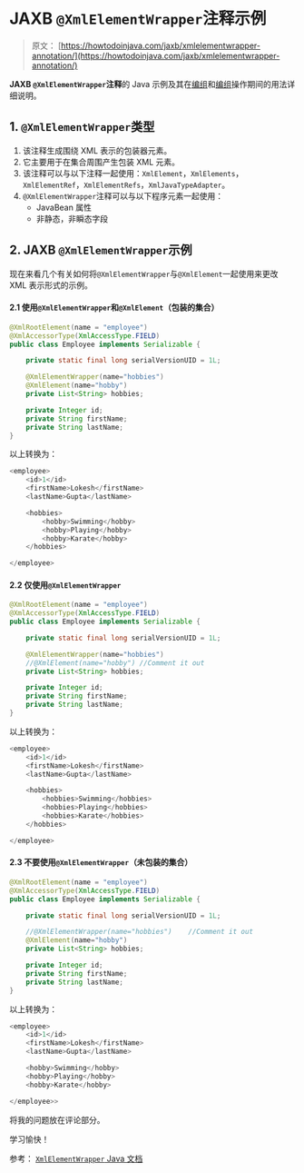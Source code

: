# JAXB `@XmlElementWrapper`注释示例

> 原文： [https://howtodoinjava.com/jaxb/xmlelementwrapper-annotation/](https://howtodoinjava.com/jaxb/xmlelementwrapper-annotation/)

**JAXB `@XmlElementWrapper`注释**的 Java 示例及其在[编组](https://howtodoinjava.com/jaxb/marshaller-example/)和[编组](https://howtodoinjava.com/jaxb/jaxb-unmarshaller-example/)操作期间的用法详细说明。

## 1\. `@XmlElementWrapper`类型

1.  该注释生成围绕 XML 表示的包装器元素。
2.  它主要用于在集合周围产生包装 XML 元素。
3.  该注释可以与以下注释一起使用：`XmlElement`，`XmlElements`，`XmlElementRef`，`XmlElementRefs`，`XmlJavaTypeAdapter`。
4.  `@XmlElementWrapper`注释可以与以下程序元素一起使用：
    *   JavaBean 属性
    *   非静态，非瞬态字段

## 2\. JAXB `@XmlElementWrapper`示例

现在来看几个有关如何将`@XmlElementWrapper`与`@XmlElement`一起使用来更改 XML 表示形式的示例。

#### 2.1 使用`@XmlElementWrapper`和`@XmlElement`（包装的集合）

```java
@XmlRootElement(name = "employee")
@XmlAccessorType(XmlAccessType.FIELD)
public class Employee implements Serializable {

	private static final long serialVersionUID = 1L;

	@XmlElementWrapper(name="hobbies")
	@XmlElement(name="hobby")
	private List<String> hobbies;

	private Integer id;
	private String firstName;
	private String lastName;
}

```

以上转换为：

```java
<employee>
    <id>1</id>
    <firstName>Lokesh</firstName>
    <lastName>Gupta</lastName>

    <hobbies>
        <hobby>Swimming</hobby>
        <hobby>Playing</hobby>
        <hobby>Karate</hobby>
    </hobbies>

</employee>

```

#### 2.2 仅使用`@XmlElementWrapper`

```java
@XmlRootElement(name = "employee")
@XmlAccessorType(XmlAccessType.FIELD)
public class Employee implements Serializable {

	private static final long serialVersionUID = 1L;

	@XmlElementWrapper(name="hobbies")
	//@XmlElement(name="hobby")	//Comment it out
	private List<String> hobbies;

	private Integer id;
	private String firstName;
	private String lastName;
}

```

以上转换为：

```java
<employee>
    <id>1</id>
    <firstName>Lokesh</firstName>
    <lastName>Gupta</lastName>

    <hobbies>
        <hobbies>Swimming</hobbies>
        <hobbies>Playing</hobbies>
        <hobbies>Karate</hobbies>
    </hobbies>

</employee>

```

#### 2.3 不要使用`@XmlElementWrapper`（未包装的集合）

```java
@XmlRootElement(name = "employee")
@XmlAccessorType(XmlAccessType.FIELD)
public class Employee implements Serializable {

	private static final long serialVersionUID = 1L;

	//@XmlElementWrapper(name="hobbies")	//Comment it out
	@XmlElement(name="hobby")			
	private List<String> hobbies;

	private Integer id;
	private String firstName;
	private String lastName;
}

```

以上转换为：

```java
<employee>
    <id>1</id>
    <firstName>Lokesh</firstName>
    <lastName>Gupta</lastName>

    <hobby>Swimming</hobby>
    <hobby>Playing</hobby>
    <hobby>Karate</hobby>

</employee>>

```

将我的问题放在评论部分。

学习愉快！

参考： [`XmlElementWrapper` Java 文档](https://docs.oracle.com/javase/7/docs/api/javax/xml/bind/annotation/XmlElementWrapper.html)